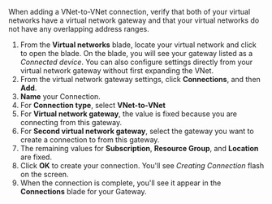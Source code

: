 <!-- deleted in Global -->

When adding a VNet-to-VNet connection, verify that both of your virtual networks have a virtual network gateway and that your virtual networks do not have any overlapping address ranges.

1. From the **Virtual networks** blade, locate your virtual network and click to open the blade. On the blade, you will see your gateway listed as a *Connected device*. You can also configure settings directly from your virtual network gateway without first expanding the VNet.
2. From the virtual network gateway settings, click **Connections**, and then **Add**.
3. **Name** your Connection. 
4. For **Connection type**, select **VNet-to-VNet**
5. For **Virtual network gateway**, the value is fixed because you are connecting from this gateway.
6. For **Second virtual network gateway**, select the gateway you want to create a connection to from this gateway.
8. The remaining values for **Subscription**, **Resource Group**, and **Location** are fixed.
9. Click **OK** to create your connection. You'll see *Creating Connection* flash on the screen.
10. When the connection is complete, you'll see it appear in the **Connections** blade for your Gateway.
